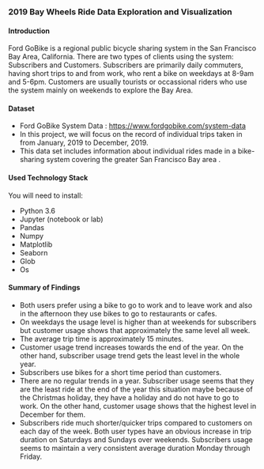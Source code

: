 ### **2019 Bay Wheels Ride Data Exploration and Visualization**

#### Introduction
Ford GoBike is a regional public bicycle sharing system in the San Francisco Bay Area, California. There are two types of clients using the system: Subscribers and Customers. Subscribers are primarily daily commuters, having short trips to and from work, who rent a bike on weekdays at 8-9am and 5-6pm. Customers are usually tourists or occassional riders who use the system mainly on weekends to explore the Bay Area.

#### Dataset
- Ford GoBike System Data : https://www.fordgobike.com/system-data
- In this project, we will focus on the record of individual trips taken in from January, 2019 to December, 2019. 
- This data set includes information about individual rides made in a bike-sharing system covering the greater San Francisco Bay area .

#### Used Technology Stack
You will need to install:
- Python 3.6
- Jupyter (notebook or lab)
- Pandas
- Numpy
- Matplotlib
- Seaborn
- Glob
- Os

#### Summary of Findings

- Both users prefer using a bike to go to work and to leave work and also in the afternoon they use bikes to go to restaurants or cafes.
- On weekdays the usage level is higher than at weekends for subscribers but customer usage shows that approximately the same level all week.
- The average trip time is approximately 15 minutes.
- Customer usage trend increases towards the end of the year. On the other hand, subscriber usage trend gets the least level in the whole year.
- Subscribers use bikes for a short time period than customers.
- There are no regular trends in a year. Subscriber usage seems that they are the least ride at the end of the year this situation maybe because of the Christmas holiday, they have a holiday and do not have to go to work. On the other hand, customer usage shows that the highest level in December for them.
- Subscribers ride much shorter/quicker trips compared to customers on each day of the week. Both user types have an obvious increase in trip duration on Saturdays and Sundays over weekends. Subscribers usage seems to maintain a very consistent average duration Monday through Friday.
